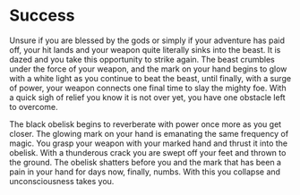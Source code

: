 # Success

Unsure if you are blessed by the gods or simply if your adventure has paid off, your hit lands and your weapon quite literally sinks into the beast. It is dazed and you take this opportunity to strike again. The beast crumbles under the force of your weapon, and the mark on your hand begins to glow with a white light as you continue to beat the beast, until finally, with a surge of power, your weapon connects one final time to slay the mighty foe. With a quick sigh of relief you know it is not over yet, you have one obstacle left to overcome.

The black obelisk begins to reverberate with power once more as you get closer. The glowing mark on your hand is emanating the same frequency of magic. You grasp your weapon with your marked hand and thrust it into the obelisk. With a thunderous crack you are swept off your feet and thrown to the ground. The obelisk shatters before you and the mark that has been a pain in your hand for days now, finally, numbs. With this you collapse and unconsciousness takes you.
